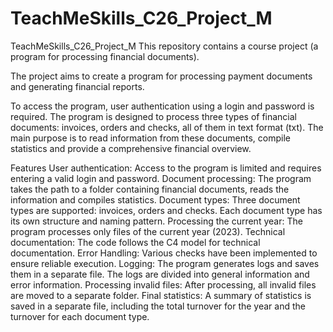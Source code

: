 # TeachMeSkills_C26_Project_M

TeachMeSkills_C26_Project_M
This repository contains a course project (a program for processing financial documents).

The project aims to create a program for processing payment documents and generating financial reports. 

To access the program, user authentication using a login and password is required. 
The program is designed to process three types of financial documents: invoices, orders and checks, all of them in text format (txt). 
The main purpose is to read information from these documents, compile statistics and provide a comprehensive financial overview.

Features User authentication: Access to the program is limited and requires entering a valid login and password. 
Document processing: 
The program takes the path to a folder containing financial documents, reads the information and compiles statistics. 
Document types: 
Three document types are supported: 
invoices, orders and checks. 
Each document type has its own structure and naming pattern. 
Processing the current year: 
The program processes only files of the current year (2023). 
Technical documentation: 
The code follows the C4 model for technical documentation. 
Error Handling: 
Various checks have been implemented to ensure reliable execution. 
Logging: 
The program generates logs and saves them in a separate file. 
The logs are divided into general information and error information. 
Processing invalid files: After processing, all invalid files are moved to a separate folder. 
Final statistics: 
A summary of statistics is saved in a separate file, including the total turnover for the year and the turnover for each document type.
